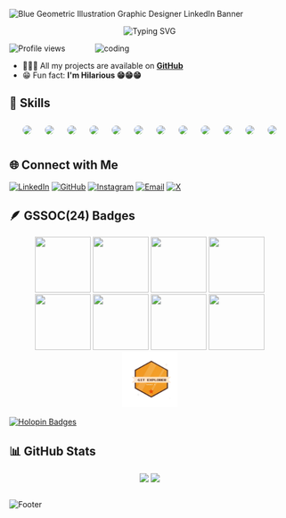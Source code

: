 ![Blue Geometric Illustration Graphic Designer LinkedIn Banner](https://github.com/user-attachments/assets/f8c29030-72c5-487b-8c2b-151d2da82988)

<p align="center">
  <img src="https://readme-typing-svg.herokuapp.com?font=Jetbrains+mono&size=25&duration=3200&color=D3D3D3&center=true&vCenter=true&width=500&lines=Hey..+I'm+Sachin+Singh;Welcome+to+my+GitHub+profile!;Passionate+about+Coding!;Exploring+new+technologies!;Let's+code+together!" alt="Typing SVG">
</p>

<img align="right" alt="coding" width="350" src="https://camo.githubusercontent.com/088be1d70fa37ad63d7b1681c6b4ea658d61da012adf8e7819cb58bc646fb385/68747470733a2f2f737465616d75736572696d616765732d612e616b616d616968642e6e65742f7567632f313633313934373634383936343738353437342f383143424131353137383436364444343731393541323339323332323032453738393837423731342f3f696d773d36333726696d683d33353826696d613d66697426696d706f6c6963793d4c6574746572626f7826696d636f6c6f723d253233303030303030266c6574746572626f783d74727565">

<p align="left">
  <img src="https://komarev.com/ghpvc/?username=sachinggsingh&label=Profile%20views&color=000000&style=for-the-badge" alt="Profile views" />
</p>

- 👨🏻‍💻 All my projects are available on [**GitHub**](https://github.com/sachinggsingh)  
- 😁 Fun fact: **I'm Hilarious 😁😁😁**


## 🚀 Skills  

<!-- Tech Stack Section -->
<div align="center">
<!-- Each icon inside a rounded square -->
<img src="https://skillicons.dev/icons?i=js" height="60" style="border-radius:15px; margin:10px;" />
<img src="https://skillicons.dev/icons?i=nodejs" height="60" style="border-radius:15px; margin:10px;" />
<img src="https://skillicons.dev/icons?i=express" height="60" style="border-radius:15px; margin:10px;" />
<img src="https://skillicons.dev/icons?i=go" height="60" style="border-radius:15px; margin:10px;" />
<img src="https://skillicons.dev/icons?i=java" height="60" style="border-radius:15px; margin:10px;" />
<img src="https://skillicons.dev/icons?i=redis" height="60" style="border-radius:15px; margin:10px;" />
<img src="https://skillicons.dev/icons?i=docker" height="60" style="border-radius:15px; margin:10px;" />
<img src="https://skillicons.dev/icons?i=nextjs" height="60" style="border-radius:15px; margin:10px;" />
<img src="https://skillicons.dev/icons?i=typescript" height="60" style="border-radius:15px; margin:10px;" />
<img src="https://skillicons.dev/icons?i=supabase" height="60" style="border-radius:15px; margin:10px;" />
<img src="https://skillicons.dev/icons?i=mysql" height="60" style="border-radius:15px; margin:10px;" />
<img src="https://skillicons.dev/icons?i=mongodb" height="60" style="border-radius:15px; margin:10px;" />

</div>



## 🌐 Connect with Me  

[![LinkedIn](https://img.shields.io/badge/LinkedIn-0A66C2?style=for-the-badge&logo=linkedin&logoColor=white)](https://www.linkedin.com/in/sachin-g-singh/)
[![GitHub](https://img.shields.io/badge/GitHub-181717?style=for-the-badge&logo=github&logoColor=white)](https://github.com/sachinggsingh)
[![Instagram](https://img.shields.io/badge/Instagram-E4405F?style=for-the-badge&logo=instagram&logoColor=white)](https://www.instagram.com/sachinsingh.7.7/)
[![Email](https://img.shields.io/badge/Email-D14836?style=for-the-badge&logo=gmail&logoColor=white)](mailto:sachinggsingh@gmail.com)
[![X](https://img.shields.io/badge/Twitter-000000?style=for-the-badge&logo=x&logoColor=white)](https://x.com/sachingsingh77)

## 🪶 GSSOC(24) Badges  
<div align="center">
  <img src="https://raw.githubusercontent.com/GSSoC24/Postman-Challenge/main/docs/assets/Postman%20White.png" width="100" height="100" />
  <img src="https://raw.githubusercontent.com/GSSoC24/Hack-Web3Conf/refs/heads/main/assets/Hack-Web3Conf%202024%20Badge%20(2).png" width="100" height="100" />
  <img src="https://raw.githubusercontent.com/GSSoC24/Postman-Challenge/main/docs/assets/1.png" width="100" height="100" />
  <img src="https://raw.githubusercontent.com/GSSoC24/Postman-Challenge/main/docs/assets/2.png" width="100" height="100" />
  <img src="https://raw.githubusercontent.com/GSSoC24/Postman-Challenge/main/docs/assets/3.png" width="100" height="100" />
  <img src="https://raw.githubusercontent.com/GSSoC24/Postman-Challenge/main/docs/assets/4.png" width="100" height="100" />
  <img src="https://raw.githubusercontent.com/GSSoC24/Postman-Challenge/main/docs/assets/5.png" width="100" height="100" />
  <img src="https://raw.githubusercontent.com/GSSoC24/Postman-Challenge/main/docs/assets/6.png" width="100" height="100" />
  <img src="https://raw.githubusercontent.com/GSSoC24/Contributor/refs/heads/main/assets/Git%20Explorer.png" width="100" height="100" />
</div>

[![Holopin Badges](https://holopin.me/sachinggsingh)](https://holopin.io/@sachinggsingh)


## 📊 GitHub Stats
<div align="center">
<img src="https://github-readme-stats.vercel.app/api?username=sachinggsingh&show_icons=true&count_private=true&hide_border=true" align="center" />
<img src="https://github-readme-stats.vercel.app/api/top-langs/?username=sachinggsingh&hide_border=true&layout=compact" align="center" />  
</div> 
<br/>  

![Footer](https://capsule-render.vercel.app/api?type=waving&color=gradient&height=60&section=footer)
